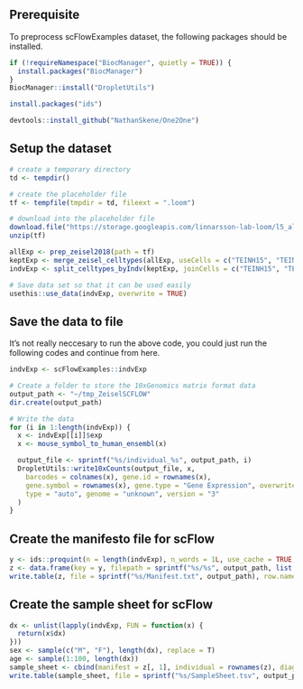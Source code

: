 Prerequisite
------------

To preprocess scFlowExamples dataset, the following packages should be
installed.

``` r
if (!requireNamespace("BiocManager", quietly = TRUE)) {
  install.packages("BiocManager")
}
BiocManager::install("DropletUtils")

install.packages("ids")

devtools::install_github("NathanSkene/One2One")
```

Setup the dataset
-----------------

``` r
# create a temporary directory
td <- tempdir()

# create the placeholder file
tf <- tempfile(tmpdir = td, fileext = ".loom")

# download into the placeholder file
download.file("https://storage.googleapis.com/linnarsson-lab-loom/l5_all.loom", tf) # tf="~/l5_all.loom"
unzip(tf)

allExp <- prep_zeisel2018(path = tf)
keptExp <- merge_zeisel_celltypes(allExp, useCells = c("TEINH15", "TEINH19", "MGL1", "MOL1"))
indvExp <- split_celltypes_byIndv(keptExp, joinCells = c("TEINH15", "TEINH19"), nCases = 3, jointName = "Teinh")

# Save data set so that it can be used easily
usethis::use_data(indvExp, overwrite = TRUE)
```

Save the data to file
---------------------

It’s not really neccesary to run the above code, you could just run the
following codes and continue from here.

``` r
indvExp <- scFlowExamples::indvExp

# Create a folder to store the 10xGenomics matrix format data
output_path <- "~/tmp_ZeiselSCFLOW"
dir.create(output_path)

# Write the data
for (i in 1:length(indvExp)) {
  x <- indvExp[[i]]$exp
  x <- mouse_symbol_to_human_ensembl(x)

  output_file <- sprintf("%s/individual_%s", output_path, i)
  DropletUtils::write10xCounts(output_file, x,
    barcodes = colnames(x), gene.id = rownames(x),
    gene.symbol = rownames(x), gene.type = "Gene Expression", overwrite = TRUE,
    type = "auto", genome = "unknown", version = "3"
  )
}
```

Create the manifesto file for scFlow
------------------------------------

``` r
y <- ids::proquint(n = length(indvExp), n_words = 1L, use_cache = TRUE, use_openssl = FALSE)
z <- data.frame(key = y, filepath = sprintf("%s/%s", output_path, list.files(output_path, pattern = "individual")), stringsAsFactors = FALSE)
write.table(z, file = sprintf("%s/Manifest.txt", output_path), row.names = FALSE, col.names = TRUE, quote = FALSE, sep = "\t")
```

Create the sample sheet for scFlow
----------------------------------

``` r
dx <- unlist(lapply(indvExp, FUN = function(x) {
  return(x$dx)
}))
sex <- sample(c("M", "F"), length(dx), replace = T)
age <- sample(1:100, length(dx))
sample_sheet <- cbind(manifest = z[, 1], individual = rownames(z), diagnosis = dx, sex = sex)
write.table(sample_sheet, file = sprintf("%s/SampleSheet.tsv", output_path), row.names = FALSE, col.names = TRUE, quote = FALSE, sep = "\t")
```
